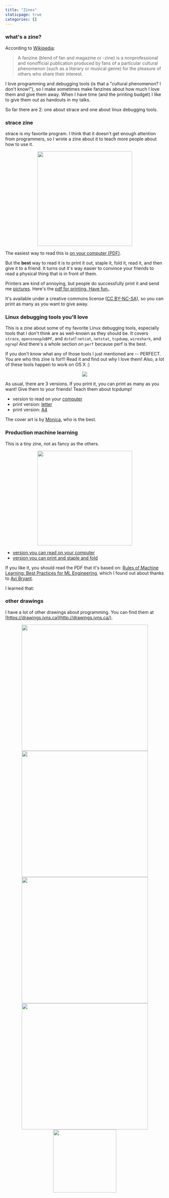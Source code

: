 ```yaml
---
title: "Zines"
staticpage: true
categories: []
---
```


### what's a zine?

According to [Wikipedia](https://en.wikipedia.org/wiki/Fanzine):

> A fanzine (blend of fan and magazine or -zine) is a nonprofessional and
> nonofficial publication produced by fans of a particular cultural phenomenon
> (such as a literary or musical genre) for the pleasure of others who share
> their interest.

I love programming and debugging tools (is that a "cultural phenomenon? I
don't know!"), so I make sometimes make fanzines about how much I love them and give them away.
When I have time (and the printing budget) I like to give them out as handouts
in my talks.

So far there are 2: one about strace and one about linux debugging
tools.

<h3 id="strace-zine">strace zine</h3>

strace is my favorite program. I think that it doesn't get enough attention
from programmers, so I wrote a zine about it to teach more people about how to
use it.

<div align="center">
<a href="/strace-zine-v2.pdf">
<img src="/images/strace-zine-cover.svg" width="300px">
</a>
</div>

The easiest way to read this is [on your computer (PDF)](/strace-zine-v2.pdf).

But the **best** way to read it is to print it out, staple it, fold it,
read it, and then give it to a friend. It turns out it's way easier to
convince your friends to read a physical thing that is in front of them.

Printers are kind of annoying, but people do successfully print it and send me
[pictures](https://twitter.com/pinkhairedcyn/status/589149587333591041).
Here's the [pdf for printing. Have fun.](/strace-zine-v2-print.pdf).

It's available under a creative commons license 
([CC BY-NC-SA](https://creativecommons.org/licenses/by-nc-sa/4.0/)), so you can print as
many as you want to give away.

<h3 id="linux-debugging-tools"> Linux debugging tools you'll love </h3>

This is a zine about some of my favorite Linux debugging tools, especially tools that I don't think are as well-known as they should be. It covers `strace`, `opensnoop`/`eBPF`, and `dstat`! `netcat`, `netstat`, `tcpdump`, `wireshark`, and `ngrep`! And there's a whole section on `perf` because perf is the best.

If you don't know what any of those tools I just mentioned are -- PERFECT. You
are who this zine is for!!! Read it and find out why I love them! Also, a lot
of these tools happen to work on OS X :)

<div align="center">
<a href="http://jvns.ca/debugging-zine.pdf"><img src="/images/debugging-tools-cover.png"></a>
</div>

As usual, there are 3 versions. If you print it, you can print as many as you
want! Give them to your friends! Teach them about tcpdump!

* version to read on your <a href="http://jvns.ca/debugging-zine.pdf">computer</a>
* print version: <a href="http://jvns.ca/debugging-zine-print-letter.pdf">letter</a>
* print version: <a href="http://jvns.ca/debugging-zine-print-a4.pdf">A4</a>

The cover art is by [Monica](https://twitter.com/notwaldorf), who is the best.

<h3 id="prod-ml">Production machine learning </h3>

This is a tiny zine, not as fancy as the others. 

<div align="center">
<a href="/production-machine-learning.pdf"><img src="/images/prod-ml-cover.png" width="300px"></a>
</div>

* [version you can read on your computer](/production-machine-learning.pdf)
* [version you can print and staple and fold](/production-machine-learning-print.pdf)

If you like it, you should read the PDF that it's based on: [Rules of Machine Learning:
Best Practices for ML Engineering](http://martin.zinkevich.org/rules_of_ml/rules_of_ml.pdf), which I found out about thanks to [Avi Bryant](https://twitter.com/avibryant).

I learned that:


### other drawings

I have a lot of other drawings about programming. You can find them at
[https://drawings.jvns.ca](http://drawings.jvns.ca/).

<div align="center">
<a href="/images/drawings/better-debugging.png">
<img src="/images/drawings/better-debugging.png" height="400px">
</a>
<a href="/images/drawings/wizard-programmer.svg">
<img src="/images/drawings/wizard-programmer.png" height="400px">
</a>
<a href="/images/drawings/the-senior-engineer.svg">
<img src="/images/drawings/the-senior-engineer.png" height="400px">
</a>
<a href="/images/drawings/team.svg">
<img src="/images/drawings/team.png" height="400px">
</a>
<a href="/images/drawings/better_data_analysis.svg">
<img src="/images/drawings/better_data_analysis.png" height="200px">
</a>
</div>

